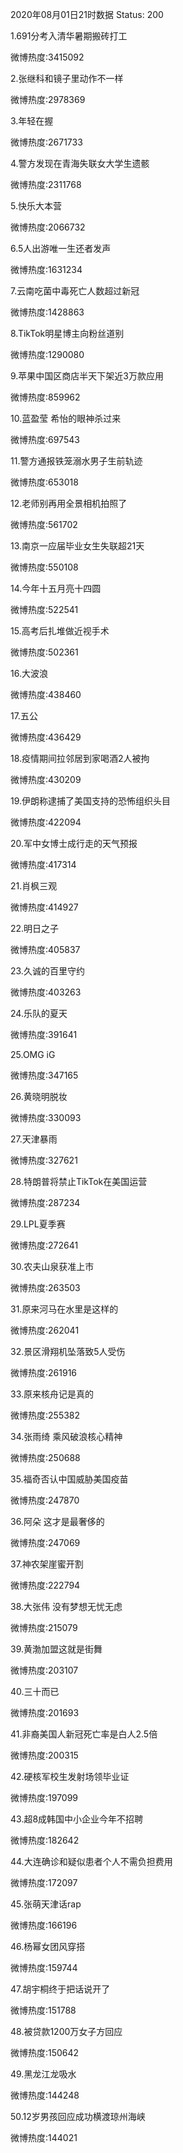2020年08月01日21时数据
Status: 200

1.691分考入清华暑期搬砖打工

微博热度:3415092

2.张继科和镜子里动作不一样

微博热度:2978369

3.年轻在握

微博热度:2671733

4.警方发现在青海失联女大学生遗骸

微博热度:2311768

5.快乐大本营

微博热度:2066732

6.5人出游唯一生还者发声

微博热度:1631234

7.云南吃菌中毒死亡人数超过新冠

微博热度:1428863

8.TikTok明星博主向粉丝道别

微博热度:1290080

9.苹果中国区商店半天下架近3万款应用

微博热度:859962

10.蓝盈莹 希怡的眼神杀过来

微博热度:697543

11.警方通报铁笼溺水男子生前轨迹

微博热度:653018

12.老师别再用全景相机拍照了

微博热度:561702

13.南京一应届毕业女生失联超21天

微博热度:550108

14.今年十五月亮十四圆

微博热度:522541

15.高考后扎堆做近视手术

微博热度:502361

16.大波浪

微博热度:438460

17.五公

微博热度:436429

18.疫情期间拉邻居到家喝酒2人被拘

微博热度:430209

19.伊朗称逮捕了美国支持的恐怖组织头目

微博热度:422094

20.军中女博士成行走的天气预报

微博热度:417314

21.肖枫三观

微博热度:414927

22.明日之子

微博热度:405837

23.久诚的百里守约

微博热度:403263

24.乐队的夏天

微博热度:391641

25.OMG iG

微博热度:347165

26.黄晓明脱妆

微博热度:330093

27.天津暴雨

微博热度:327621

28.特朗普将禁止TikTok在美国运营

微博热度:287234

29.LPL夏季赛

微博热度:272641

30.农夫山泉获准上市

微博热度:263503

31.原来河马在水里是这样的

微博热度:262041

32.景区滑翔机坠落致5人受伤

微博热度:261916

33.原来核舟记是真的

微博热度:255382

34.张雨绮 乘风破浪核心精神

微博热度:250688

35.福奇否认中国威胁美国疫苗

微博热度:247870

36.阿朵 这才是最奢侈的

微博热度:247069

37.神农架崖蜜开割

微博热度:222794

38.大张伟 没有梦想无忧无虑

微博热度:215079

39.黄渤加盟这就是街舞

微博热度:203107

40.三十而已

微博热度:201693

41.非裔美国人新冠死亡率是白人2.5倍

微博热度:200315

42.硬核军校生发射场领毕业证

微博热度:197099

43.超8成韩国中小企业今年不招聘

微博热度:182642

44.大连确诊和疑似患者个人不需负担费用

微博热度:172097

45.张萌天津话rap

微博热度:166196

46.杨幂女团风穿搭

微博热度:159744

47.胡宇桐终于把话说开了

微博热度:151788

48.被贷款1200万女子方回应

微博热度:150642

49.黑龙江龙吸水

微博热度:144248

50.12岁男孩回应成功横渡琼州海峡

微博热度:144021


